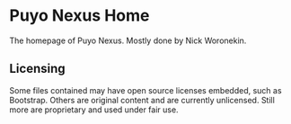 # Puyo Nexus Home
The homepage of Puyo Nexus. Mostly done by Nick Woronekin.

## Licensing
Some files contained may have open source licenses embedded, such as Bootstrap. Others are original content and are currently unlicensed. Still more are proprietary and used under fair use.
